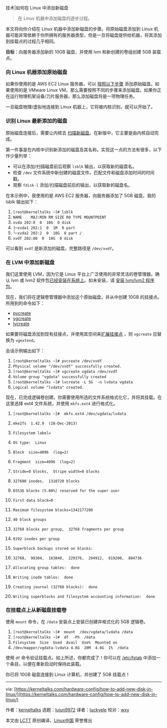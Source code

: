 技术|如何在 Linux 中添加新磁盘

> 在 Linux 机器中添加磁盘的逐步过程。

本文将向你介绍在 Linux 机器中添加新磁盘的步骤。将原始磁盘添加到 Linux 机器可能非常依赖于你所拥有的服务器类型，但是一旦将磁盘提供给机器，将其添加到挂载点的过程几乎相同。

**目标**：向服务器添加新的 10GB 磁盘，并使用 lvm 和新创建的卷组创建 5GB 装载点。

### 向 Linux 机器添加原始磁盘

如果你使用的是 AWS EC2 Linux 服务器，可以 [按照以下步骤](https://kerneltalks.com/cloud-services/how-to-add-ebs-disk-on-aws-linux-server/) 添加原始磁盘。如果使用的是 VMware Linux VM，那么需要按照不同的步骤来添加磁盘。如果你正在运行物理机架设备/刀片服务器，那么添加磁盘将是一项物理任务。

一旦磁盘物理/虚拟地连接到 Linux 机器上，它将被内核识别，就可以开始了。

### 识别 Linux 最新添加的磁盘

原始磁盘连接后，需要让内核去 [扫描新磁盘](https://kerneltalks.com/disk-management/howto-scan-new-lun-disk-linux-hpux/)。在新版中，它主要是由内核自动完成。

第一件事是在内核中识别新添加的磁盘及其名称。实现这一点的方法有很多，以下作少量列举：

*   可以在添加/扫描磁盘前后观察 `lsblk` 输出，以获取新的磁盘名。
*   检查 `/dev` 文件系统中新创建的磁盘文件。匹配文件和磁盘添加时间的时间戳。
*   观察 `fdisk-l` 添加/扫描磁盘前后的输出，以获取新的磁盘名。

在本示例中，我使用的是 AWS EC2 服务器，向服务器添加了 5GB 磁盘。我的 lsblk 输出如下：

1.  `[root@kerneltalks ~]# lsblk`
2.  `NAME    MAJ:MIN RM SIZE RO TYPE MOUNTPOINT`
3.  `xvda 202:0  0  10G  0 disk`
4.  `├─xvda1 202:1  0  1M  0 part`
5.  `└─xvda2 202:2  0  10G  0 part /`
6.  `xvdf 202:80  0  10G  0 disk`

可以看到 `xvdf` 是新添加的磁盘。完整路径是 `/dev/xvdf`。

### 在 LVM 中添加新磁盘

我们这里使用 LVM，因为它是 Linux 平台上广泛使用的非常灵活的卷管理器。确认 lvm 或 lvm2 软件包[已经安装在系统上](https://kerneltalks.com/tools/check-package-installed-linux/)。如未安装，请 [安装 lvm/lvm2 程序包](https://kerneltalks.com/tools/package-installation-linux-yum-apt/)。

现在，我们将在逻辑卷管理器中添加这个原始磁盘，并从中创建 10GB 的挂接点。所用到的命令如下：

*   [pvcreate](https://kerneltalks.com/disk-management/lvm-command-tutorials-pvcreate-pvdisplay/)
*   [vgcreate](https://kerneltalks.com/disk-management/lvm-commands-tutorial-vgcreate-vgdisplay-vgscan/)
*   [lvcreate](https://kerneltalks.com/disk-management/lvm-commands-tutorial-lvcreate-lvdisplay-lvremove/)

如果要将磁盘添加到现有挂接点，并使用其空间来[扩展挂接点](https://kerneltalks.com/disk-management/extend-file-system-online-lvm/) ，则 `vgcreate` 应替换为 `vgextend`。

会话示例输出如下：

1.  `[root@kerneltalks ~]# pvcreate /dev/xvdf`
2.   `Physical volume "/dev/xvdf" successfully created.`
3.  `[root@kerneltalks ~]# vgcreate vgdata /dev/xvdf`
4.   `Volume group "vgdata" successfully created`
5.  `[root@kerneltalks ~]# lvcreate -L 5G  -n lvdata vgdata`
6.   `Logical volume "lvdata" created.`

现在，已完成逻辑卷创建。你需要使用所选的文件系统格式化它，并将其挂载。在这里选择 ext4 文件系统，并使用 `mkfs.ext4` 进行格式化。

1.  `[root@kerneltalks ~]#  mkfs.ext4 /dev/vgdata/lvdata`
2.  `mke2fs  1.42.9  (28-Dec-2013)`
3.  `Filesystem label=`
4.  `OS type:  Linux`
5.  `Block  size=4096  (log=2)`
6.  `Fragment  size=4096  (log=2)`
7.  `Stride=0 blocks,  Stripe width=0 blocks`
8.  `327680 inodes,  1310720 blocks`
9.  `65536 blocks (5.00%) reserved for the super user`
10. `First data block=0`
11. `Maximum filesystem blocks=1342177280`
12. `40 block groups`
13. `32768 blocks per group,  32768 fragments per group`
14. `8192 inodes per group`
15. `Superblock backups stored on blocks:`
16.  `32768,  98304,  163840,  229376,  294912,  819200,  884736`

18. `Allocating group tables:  done`
19. `Writing inode tables:  done`
20. `Creating journal (32768 blocks):  done`
21. `Writing superblocks and filesystem accounting information:  done`

### 在挂载点上从新磁盘挂载卷

使用 `mount` 命令，在 `/data` 安装点上安装已创建并格式化的 5GB 逻辑卷。

1.  `[root@kerneltalks ~]#  mount  /dev/vgdata/lvdata /data`
2.  `[root@kerneltalks ~]#  df  -Ph  /data`
3.  `Filesystem  Size  Used  Avail  Use%  Mounted on`
4.  `/dev/mapper/vgdata-lvdata 4.8G  20M  4.6G  1%  /data`

使用 `df` 命令验证挂载点。如上所述，你都完成了！你可以在 [/etc/fstab](https://kerneltalks.com/config/understanding-etcfstab-file/) 中添加一个条目，以便在重新启动时保持此装载。

你已将 10GB 磁盘连接到 Linux 计算机，并创建了 5GB 挂载点！

* * *

via: [https://kerneltalks.com/hardware-config/how-to-add-new-disk-in-linux/](https://kerneltalks.com/hardware-config/how-to-add-new-disk-in-linux/)

作者：[kerneltalks](https://kerneltalks.com/) 选题：[lujun9972](https://github.com/lujun9972) 译者：[luckyele](https://github.com/luckyele) 校对：[wxy](https://github.com/wxy)

本文由 [LCTT](https://github.com/LCTT/TranslateProject) 原创编译，[Linux中国](https://linux.cn/article-10658-1.html) 荣誉推出